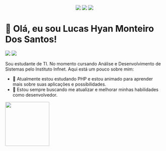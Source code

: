 
<!-- Início do README.md -->

<p align="center">
  <img src="https://img.shields.io/badge/JavaScript-%23F7DF1E.svg?logo=javascript&logoColor=white&style=for-the-badge" />
  <img src="https://img.shields.io/badge/CSS3-1572B6?style=for-the-badge&logo=css3&logoColor=white" />
  <img src="https://img.shields.io/badge/HTML5-E34F26?style=for-the-badge&logo=html5&logoColor=white" /
</p>

# 👋 Olá, eu sou Lucas Hyan Monteiro Dos Santos!
<div>
  <p align="center">

<a href = "mailto:lucas.hyan@hotmail.com"><img src="https://img.shields.io/badge/Gmail-D14836?style=for-the-badge&logo=gmail&logoColor=white" target="_blank"></a>
<a href="https://www.linkedin.com/in/lucashyan/" target="_blank"><img src="https://img.shields.io/badge/-LinkedIn-%230077B5?style=for-the-badge&logo=linkedin&logoColor=white" target="_blank"></a>   
</div>
  </p>

Sou estudante de TI. No momento cursando Análise e Desenvolvimento de Sistemas pelo Instituto Infnet. Aqui está um pouco sobre mim:

- 🐍 Atualmente estou estudando PHP e estou animado para aprender mais sobre suas aplicações e possibilidades.
- 🌟 Estou sempre buscando me atualizar e melhorar minhas habilidades como desenvolvedor.

  
 <div>
<a href="https://github.com/lucasHyan">
<img height="140em" src="https://github-readme-stats.vercel.app/api/top-langs/?username=lucasHyan&layout=compact&langs_count=7&theme=dracula"/>

</div>
<!-- Fim do README.md -->
